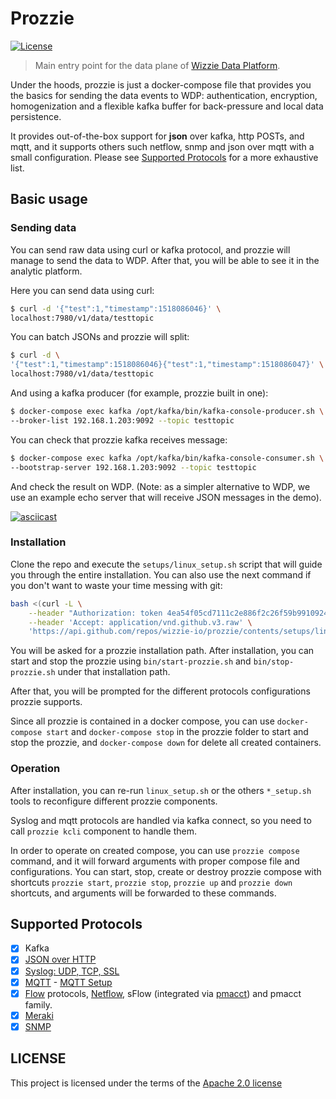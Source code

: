 # Prozzie

[![License](https://img.shields.io/badge/License-Apache%202.0-blue.svg)](http://www.apache.org/licenses/LICENSE-2.0)

> Main entry point for the data plane of [Wizzie Data Platform](http://wizzie.io/).

Under the hoods, prozzie is just a docker-compose file that provides you the
basics for sending the data events to WDP: authentication, encryption,
homogenization and a flexible kafka buffer for back-pressure and local data
persistence.

It provides out-of-the-box support for **json** over kafka, http POSTs, and
mqtt, and it supports others such netflow, snmp and json over mqtt with a small
configuration. Please see [Supported Protocols](#Supported-Protocols) for a more
exhaustive list.

## Basic usage
### Sending data

You can send raw data using curl or kafka protocol, and prozzie will manage to
send the data to WDP. After that, you will be able to see it in the analytic
platform.

Here you can send data using curl:

```bash
$ curl -d '{"test":1,"timestamp":1518086046}' \
localhost:7980/v1/data/testtopic
```

You can batch JSONs and prozzie will split:

```bash
$ curl -d \
'{"test":1,"timestamp":1518086046}{"test":1,"timestamp":1518086047}' \
localhost:7980/v1/data/testtopic
```

And using a kafka producer (for example, prozzie built in one):

```bash
$ docker-compose exec kafka /opt/kafka/bin/kafka-console-producer.sh \
--broker-list 192.168.1.203:9092 --topic testtopic
```

You can check that prozzie kafka receives message:

```bash
$ docker-compose exec kafka /opt/kafka/bin/kafka-console-consumer.sh \
--bootstrap-server 192.168.1.203:9092 --topic testtopic
```

And check the result on WDP. (Note: as a simpler alternative to WDP, we use an
example echo server that will receive JSON messages in the demo).

[![asciicast](https://asciinema.org/a/ofgYDhbA5BG29FQRxFYAuDVYy.png)](https://asciinema.org/a/ofgYDhbA5BG29FQRxFYAuDVYy)

### Installation

Clone the repo and execute the `setups/linux_setup.sh` script that will guide
you through the entire installation. You can also use the next command if you
don't want to waste your time messing with git:

```bash
bash <(curl -L \
	--header "Authorization: token 4ea54f05cd7111c2e886f2c26f59b99109245053" \
	--header 'Accept: application/vnd.github.v3.raw' \
	'https://api.github.com/repos/wizzie-io/prozzie/contents/setups/linux_setup.sh?ref=0.4.0-pre3')
```

You will be asked for a prozzie installation path. After installation, you can
start and stop the prozzie using `bin/start-prozzie.sh` and
`bin/stop-prozzie.sh` under that installation path.

After that, you will be prompted for the different protocols configurations
prozzie supports.

Since all prozzie is contained in a docker compose, you can use
`docker-compose start` and `docker-compose stop` in the prozzie folder to start
and stop the prozzie, and `docker-compose down` for delete all created
containers.

### Operation
After installation, you can re-run `linux_setup.sh` or the others `*_setup.sh`
tools to reconfigure different prozzie components.

Syslog and mqtt protocols are handled via kafka connect, so you need to call
`prozzie kcli` component to handle them.

In order to operate on created compose, you can use `prozzie compose` command,
and it will forward arguments with proper compose file and configurations. You
can start, stop, create or destroy prozzie compose with shortcuts
`prozzie start`, `prozzie stop`, `prozzie up` and `prozzie down` shortcuts, and
arguments will be forwarded to these commands.

## Supported Protocols

- [x] Kafka
- [x] [JSON over HTTP](https://github.com/wizzie-io/n2kafka/blob/master/src/decoder/zz_http2k/README.md)
- [x] [Syslog: UDP, TCP, SSL](https://github.com/jcustenborder/kafka-connect-syslog)
- [x] [MQTT](https://github.com/wizzie-io/kafka-connect-mqtt.git) - [MQTT Setup](https://github.com/wizzie-io/prozzie/docs/MQTT.md)
- [x] [Flow](docs/flow.md) protocols,
      [Netflow](https://github.com/wizzie-io/f2k), sFlow (integrated via
      [pmacct](http://www.pmacct.net/)) and pmacct family.
- [x] [Meraki](docs/meraki.md)
- [x] [SNMP](docs/snmp.md)

## LICENSE
This project is licensed under the terms of the [Apache 2.0 license](LICENSE.md)
